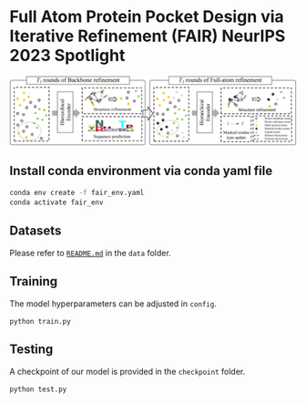 # Full Atom Protein Pocket Design via Iterative Refinement (FAIR) NeurIPS 2023 Spotlight

<div align=center><img src="https://github.com/zaixizhang/FAIR/blob/main/FAIR.png" width="700"/></div>

## Install conda environment via conda yaml file
```bash
conda env create -f fair_env.yaml
conda activate fair_env
```

## Datasets
Please refer to [`README.md`](./data/README.md) in the `data` folder.


## Training
The model hyperparameters can be adjusted in `config`.
```
python train.py
```

## Testing
A checkpoint of our model is provided in the `checkpoint` folder.
```
python test.py
```

